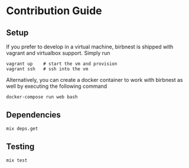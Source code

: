 # Contribution Guide


## Setup
If you prefer to develop in a virtual machine, birbnest is shipped with vagrant and virtualbox support. Simply run

```
vagrant up    # start the vm and provision
vagrant ssh   # ssh into the vm
```

Alternatively, you can create a docker container to work with birbnest as well by executing the following command

```
docker-compose run web bash
```


## Dependencies

```
mix deps.get
```


## Testing

```
mix test
```
